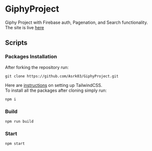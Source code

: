 # GiphyProject
Giphy Project with Firebase auth, Pagenation, and Search functionality.  
The site is live [here](https://asrk03.github.io/GiphyProject)

## Scripts
### Packages Installation
After forking the repository run:
```
git clone https://github.com/Asrk03/GiphyProject.git
```

Here are [instructions](https://tailwindcss.com/docs/installation) on setting up TailwindCSS.  
To install all the packages after cloning simply run:
```
npm i
```

### Build
```
npm run build
```
### Start
```
npm start
```
